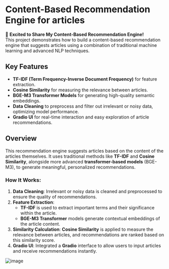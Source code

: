 # Content-Based Recommendation Engine for articles

🚀 **Excited to Share My Content-Based Recommendation Engine!**  
This project demonstrates how to build a content-based recommendation engine that suggests articles using a combination of traditional machine learning and advanced NLP techniques.

## Key Features
- **TF-IDF (Term Frequency-Inverse Document Frequency)** for feature extraction.
- **Cosine Similarity** for measuring the relevance between articles.
- **BGE-M3 Transformer Models** for generating high-quality semantic embeddings.
- **Data Cleaning** to preprocess and filter out irrelevant or noisy data, optimizing model performance.
- **Gradio UI** for real-time interaction and easy exploration of article recommendations.

## Overview
This recommendation engine suggests articles based on the content of the articles themselves. It uses traditional methods like **TF-IDF** and **Cosine Similarity**, alongside more advanced **transformer-based models** (BGE-M3), to generate meaningful, personalized recommendations.

### How It Works:
1. **Data Cleaning**: Irrelevant or noisy data is cleaned and preprocessed to ensure the quality of recommendations.
2. **Feature Extraction**: 
   - **TF-IDF** is used to extract important terms and their significance within the article.
   - **BGE-M3 Transformer** models generate contextual embeddings of the article content.
3. **Similarity Calculation**: **Cosine Similarity** is applied to measure the relevance between articles, and recommendations are ranked based on this similarity score.
4. **Gradio UI**: Integrated a **Gradio** interface to allow users to input articles and receive recommendations instantly.

![image](https://github.com/user-attachments/assets/9c15ea8b-14c3-4acf-a27a-7bec45de4465)
